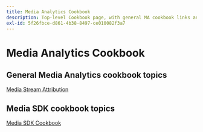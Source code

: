 ```yaml
---
title: Media Analytics Cookbook
description: Top-level Cookbook page, with general MA cookbook links and SDK-specific links.
exl-id: 5f26fbce-d861-4b38-8497-ce010082f3a7
---
```

# Media Analytics Cookbook 

## General Media Analytics cookbook topics

[Media Stream Attribution](/help/media-analytics-cookbook/media-dimensions.md)

## Media SDK cookbook topics

[Media SDK Cookbook](/help/sdk-implement/cookbook/sdk-cookbook-overview.md)
